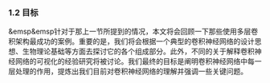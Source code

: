 ### 1.2 目标
&emsp&emsp针对于那上一节所提到的情况，本文将会回顾一下那些使用多层卷积架构最成功的案例。重要的是，我们将会根据一个典型的卷积神经网络的设计思想、生物理论基础等方面去探讨它的各个组成部分。此外，不同的关于解释卷积神经网络的可视化的经验研究将被讨论。我们最终的目标是阐明卷积神经网络中每一层处理的作用，提炼出我们目前对卷积神经网络的理解并强调一些关键问题。